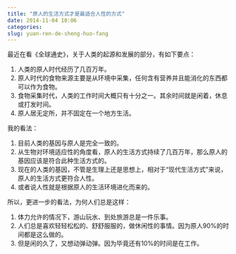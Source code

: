 ```yaml
---
title: "原人的生活方式才是最适合人性的方式"
date: 2014-11-04 10:06
categories:
slug: yuan-ren-de-sheng-huo-fang
---
```


最近在看《全球通史》，关于人类的起源和发展的部分，有如下要点：

1.	人类的原人时代经历了几百万年。
2.	原人时代的食物来源主要是从环境中采集，任何含有营养并且能消化的东西都可以作为食物。
3.	食物采集时代，人类的工作时间大概只有十分之一。其余时间就是闲着，休息或打发时间。
4.	原人居无定所，并不固定在一个地方生活。

我的看法：

1.	目前人类的基因与原人是完全一致的。
2.	从生物对环境适应性的角度看，原人的生活方式持续了几百万年，那么原人的基因应该是符合此种生活方式的。
3.	现在的人类的基因，不管是生理上还是思想上，相对于“现代生活方式”来说，原人的生活方式更符合人性。
4.	或者说人性就是根据原人的生活环境进化而来的。

所以，更进一步的看法，为何人们总是这样：

1.	体力允许的情况下，游山玩水、到处旅游总是一件乐事。
2.	人们总是喜欢轻轻松松的、舒舒服服的，做休闲性的事情。因为原人90%的时间都是这么做的。
3.	但是闲的久了，又想动弹动弹。因为毕竟还有10%的时间是在工作。
